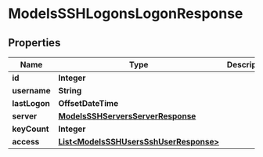 

# ModelsSSHLogonsLogonResponse


## Properties

| Name | Type | Description | Notes |
|------------ | ------------- | ------------- | -------------|
|**id** | **Integer** |  |  [optional] |
|**username** | **String** |  |  [optional] |
|**lastLogon** | **OffsetDateTime** |  |  [optional] |
|**server** | [**ModelsSSHServersServerResponse**](ModelsSSHServersServerResponse.md) |  |  [optional] |
|**keyCount** | **Integer** |  |  [optional] |
|**access** | [**List&lt;ModelsSSHUsersSshUserResponse&gt;**](ModelsSSHUsersSshUserResponse.md) |  |  [optional] |



